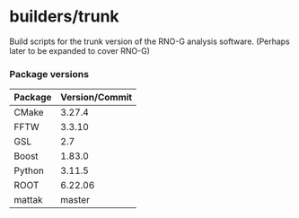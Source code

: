 # builders/trunk

Build scripts for the trunk version of the RNO-G analysis software.
(Perhaps later to be expanded to cover RNO-G)

### Package versions

| Package            | Version/Commit   |
| ------------------ | ---------------- |
| CMake              | 3.27.4           |
| FFTW               | 3.3.10           |
| GSL                | 2.7              |
| Boost              | 1.83.0           |
| Python             | 3.11.5           |
| ROOT               | 6.22.06          |
| mattak             | master           |
